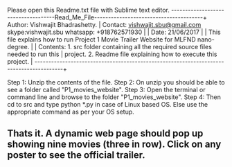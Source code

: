 Please open this Readme.txt file with Sublime text editor.
------------------------------------Read_Me_File---------------------------------------+
Author: Vishwajit Bhadrashetty.														   |
Contact: vishwajit.sbu@gmail.com skype:vishwajit.sbu	whatsapp: +918762571930		   |																									   |
Date: 21/06/2017																	   |
																					   |
This file explains how to run Project 1 Movie Trailer Website for MLFND nano-degree.   |
																					   |
Contents: 1. src folder containing all the required source files needed to run this    |
		  project. 2. Readme file explaining how to execute this project.   		   |
----------------------------------------------------------------------------------------+

Step 1: Unzip the contents of the file.
Step 2: On unzip you should be able to see a folder called "P1_movies_website".
Step 3: Open the terminal or command line and browse to the folder "P1_movies_website".
Step 4: Then cd to src and type python *.py in case of Linux based OS. Else use the
		 appropriate command as per your OS setup.

Thats it. A dynamic web page should pop up showing nine movies (three in row). Click on 
any poster to see the official trailer. 
-----------------------------------------------------------------------------------------